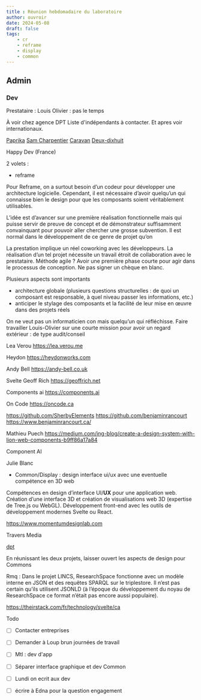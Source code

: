 ```yaml
---
title : Réunion hebdomadaire du laboratoire 
author: ouvroir
date: 2024-05-08
draft: false
tags:
    - cr
    - reframe
    - display
    - common
---
```


## Admin

### Dev

Prestataire : 
Louis Olivier : pas le temps

À voir chez agence DPT
Liste d'indépendants à contacter.
Et apres voir internationaux. 

[Paprika](https://paprika.com)
[Sam Charpentier](https://samcharpentier.webflow.io/)
[Caravan](https://www.caravan.coop)
[Deux-dixhuit](https://beta.deuxhuithuit.com/fr)

Happy Dev (France)

2 volets : 
- reframe 


Pour Reframe, on a surtout besoin d’un codeur pour développer une architecture logicielle. Cependant, il est nécessaire d’avoir quelqu’un qui connaisse bien le design pour que les composants soient véritablement utilisables.

L’idée est d’avancer sur une première réalisation fonctionnelle mais qui puisse servir de preuve de concept et de démonstrateur suffisamment convainquant pour pouvoir aller chercher une grosse subvention. Il est normal dans le développement de ce genre de projet qu’on 

La prestation implique un réel coworking avec les développeurs. La réalisation d’un tel projet nécessite un travail étroit de collaboration avec le prestataire. Méthode agile ? Avoir une première phase courte pour agir dans le processus de conception. Ne pas signer un chèque en blanc.

Plusieurs aspects sont importants
- architecture globale (plusieurs questions structurelles : de quoi un composant est responsable, à quel niveau passer les informations, etc.)
- anticiper le stylage des composants et la facilité de leur mise en œuvre dans des projets réels

On ne veut pas un informaticien con mais quelqu’un qui réfléchisse.
Faire travailler Louis-Olivier sur une courte mission pour avoir un regard extérieur : de type audit/conseil

Lea Verou
https://lea.verou.me

Heydon
https://heydonworks.com

Andy Bell
https://andy-bell.co.uk

Svelte
Geoff Rich
https://geoffrich.net

Components ai
https://components.ai


On Code
https://oncode.ca

https://github.com/SherbyElements
https://github.com/benjaminrancourt
https://www.benjaminrancourt.ca/

Mathieu Puech https://medium.com/ing-blog/create-a-design-system-with-lion-web-components-b9ff86a17a84

Component AI

Julie Blanc

- Common/Display : design interface ui/ux avec une eventuelle compétence en 3D web

Compétences en design d’interface UI/**UX** pour une application web. 
Création d’une interface 3D et création de visualisations web 3D (expertise de Tree.js ou WebGL). 
Développement front-end avec les outils de développement modernes Svelte ou React.


https://www.momentumdesignlab.com

Travers Media

[dpt](http://dpt.co)


En réunissant les deux projets, laisser ouvert les aspects de design pour Commons

Rmq : Dans le projet LINCS, ResearchSpace fonctionne avec un modèle interne en JSON et des requêtes SPARQL sur le triplestore. Il n’est pas certain qu’ils utilisent JSONLD (à l’époque du développement du noyau de ResearchSpace ce format n’était pas encore aussi populaire).

https://theirstack.com/fr/technology/svelte/ca


Todo
- [ ] Contacter entreprises
- [ ] Demander à Loup brun journées de travail
- [ ] Mtl : dev d'app 
- [ ] Séparer interface graphique et dev Common
- [ ] Lundi on ecrit aux dev
- [ ] écrire à Edna pour la question engagement


